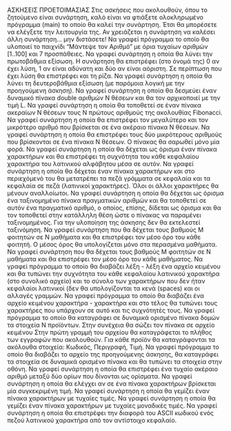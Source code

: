 ΑΣΚΗΣΕΙΣ ΠΡΟΕΤΟΙΜΑΣΙΑΣ
Στις ασκήσεις που ακολουθούν, όπου το ζητούμενο είναι συνάρτηση, καλό είναι να φτιάξετε ολοκληρωμένο πρόγραμμα (main) το οποίο θα καλεί την συνάρτηση. Έτσι θα μπορέσετε να ελέγξετε την λειτουργία της. Αν χρειάζεται η συνάρτηση να καλέσει άλλη συνάρτηση… μην διστάσετε!
Να γραφεί πρόγραμμα το οποίο θα υλοποιεί το παιχνίδι “Μάντεψε τον Αριθμό” με όρια τυχαίων αριθμών [1..100] και 7 προσπάθειες.
Να γραφεί συνάρτηση η οποία θα λύνει την πρωτοβάθμια εξίσωση. Η συνάρτηση θα επιστρέφει (στο όνομά της) 0 αν έχει λύση, 1 αν είναι αδύνατη και δύο αν είναι αόριστη. Σε περίπτωση που έχει λύση θα επιστρέφει και τη ρίζα.
Να γραφεί συνάρτηση η οποία θα λύνει τη δευτεροβάθμια εξίσωση (με παρόμοια λογική με την προηγούμενη άσκηση).
Να γραφεί συνάρτηση η οποία θα δεσμεύει έναν δυναμικό πίνακα double αριθμών Ν θέσεων και θα τον αρχικοποιεί με την τιμή L.
Να γραφεί συνάρτηση η οποία θα τοποθετεί σε έναν πίνακα ακεραίων Ν θέσεων τους Ν πρώτους αριθμούς της ακολουθίας Fibonacci.
Να γραφεί συνάρτηση η οποία θα επιστρέφει τον μεγαλύτερο και τον μικρότερο αριθμό που βρίσκεται σε ένα ακέραιο πίνακα Ν θέσεων.
Να γραφεί συνάρτηση η οποία θα επιστρέφει τους δύο μικρότερους αριθμούς που βρίσκονται σε ένα πίνακα Ν θέσεων. Ο πίνακας θα σαρωθεί μόνο μία φορά.
Να γραφεί συνάρτηση η οποία θα δέχεται ως όρισμα έναν πίνακα χαρακτήρων και θα επιστρέφει τη συχνότητα του κάθε κεφαλαίου χαρακτήρα του λατινικού αλφάβητου μέσα σε αυτόν.
Να γραφεί συνάρτηση η οποία θα δέχεται έναν πίνακα χαρακτήρων και στο περιεχόμενό του θα μετατρέπει τα πεζά γράμματα σε κεφαλαία και τα κεφαλαία σε πεζά (λατινικοί χαρακτήρες). Όλοι οι άλλοι χαρακτήρες θα μένουν αναλλοίωτοι.
Να γραφεί συνάρτηση η οποία θα δέχεται ως όρισμα ένα ταξινομημένο πίνακα πραγματικών αριθμών και θα τοποθετεί σε αυτόν ένα πραγματικό αριθμό, ο οποίος, επίσης, δίδεται ως όρισμα και θα τον τοποθετεί στην κατάλληλη θέση ώστε ο πίνακας να παραμένει ταξινομημένος. Για την υλοποίηση της άσκησης δεν θα εκτελεστεί ταξινόμηση. 
Να γραφεί συνάρτηση που θα δέχεται τους βαθμούς Μ φοιτητών σε Ν μαθήματα και θα επιστρέφει τον μέσο όρο του κάθε φοιτητή. Ο μέσος όρος θα υπολογίζεται μόνο στα περασμένα μαθήματα.
Να γραφεί συνάρτηση που θα δέχεται τους βαθμούς Μ φοιτητών σε Ν μαθήματα και θα επιστρέφει τον μέσο όρο του κάθε μαθήματος.
Να γραφεί πρόγραμμα το οποίο θα διαβάζει λέξη - λέξη ένα αρχείο κειμένου και θα τυπώνει την συχνότητα του κάθε κεφαλαίου λατινικού χαρακτήρα (στο συνολικό αρχείο) και το σύνολο των χαρακτήρων που δεν ήταν κεφαλαίοι λατινικοί (δεν θα υπολογίζονται τα κενά (spaces) και οι αλλαγές γραμμών. 
Να γραφεί πρόγραμμα το οποίο θα διαβάζει ένα αρχείο κειμένου χαρακτήρα - χαρακτήρα και στο τέλος θα τυπώνει τους χαρακτήρες που υπάρχουν σε αυτό και τις συχνότητές τους.
Να γραφεί πρόγραμμα το οποίο θα καταγράφει σε δυναμικά ορισμένο πίνακα δομών τα στοιχεία Ν προϊόντων. Στην συνέχεια θα σώζει τον πίνακα σε αρχείο κειμένου Στην πρώτη γραμμή του αρχείου θα καταγράφεται το πλήθος των εγγραφών που ακολουθούν. Για κάθε προϊόν θα καταγράφονται τα ακόλουθα στοιχεία: Κωδικός, Περιγραφή, Τιμή.
Να γραφεί πρόγραμμα το οποίο θα διαβάζει το αρχείο της προηγούμενης άσκησης, θα καταγράφει τα στοιχεία σε δυναμικά ορισμένο πίνακα και θα τυπώνει τα στοιχεία στην οθόνη.
Να γραφεί συνάρτηση η οποία θα επιστρέφει ένα τυχαίο ακέραιο αριθμό μεταξύ δύο ορίων που δίνονται ως ορίσματα.
Να γραφεί συνάρτηση η οποία θα ελέγχει αν σε ένα πίνακα χαρακτήρων βρίσκεται μία συγκεκριμένη τιμή.
Να γραφεί συνάρτηση η οποία θα γεμίζει έναν πίνακα χαρακτήρων με τυχαίες τιμές.
Να γραφεί συνάρτηση η οποία θα γεμίζει έναν πίνακα χαρακτήρων με τυχαίες μοναδικές τιμές.
Να γραφεί συνάρτηση η οποία θα επιστρέφει την διαφορά του ASCII κωδικού ενός πεζού λατινικού χαρακτήρα από τον αντίστοιχο κεφαλαίο.
